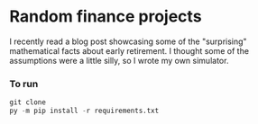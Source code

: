 # Random finance projects

I recently read a blog post showcasing some of the "surprising" mathematical facts about early retirement.
I thought some of the assumptions were a little silly, so I wrote my own simulator.

### To run

```python
git clone 
py -m pip install -r requirements.txt 
